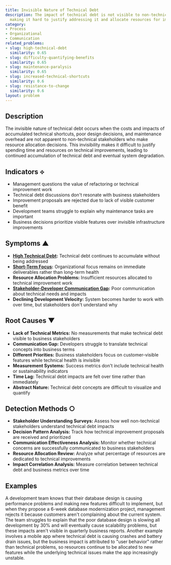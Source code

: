 ```yaml
---
title: Invisible Nature of Technical Debt
description: The impact of technical debt is not visible to non-technical stakeholders,
  making it hard to justify addressing it and allocate resources for improvement.
category:
- Process
- Organizational
- Communication
related_problems:
- slug: high-technical-debt
  similarity: 0.65
- slug: difficulty-quantifying-benefits
  similarity: 0.65
- slug: maintenance-paralysis
  similarity: 0.65
- slug: increased-technical-shortcuts
  similarity: 0.6
- slug: resistance-to-change
  similarity: 0.6
layout: problem
---
```


## Description

The invisible nature of technical debt occurs when the costs and impacts of accumulated technical shortcuts, poor design decisions, and maintenance overhead are not apparent to non-technical stakeholders who make resource allocation decisions. This invisibility makes it difficult to justify spending time and resources on technical improvements, leading to continued accumulation of technical debt and eventual system degradation.

## Indicators ⟡

- Management questions the value of refactoring or technical improvement work
- Technical debt discussions don't resonate with business stakeholders
- Improvement proposals are rejected due to lack of visible customer benefit
- Development teams struggle to explain why maintenance tasks are important
- Business decisions prioritize visible features over invisible infrastructure improvements

## Symptoms ▲

- **[High Technical Debt](high-technical-debt.md):** Technical debt continues to accumulate without being addressed
- **[Short-Term Focus](short-term-focus.md):** Organizational focus remains on immediate deliverables rather than long-term health
- **Resource Allocation Problems:** Insufficient resources allocated to technical improvement work
- **[Stakeholder-Developer Communication Gap](stakeholder-developer-communication-gap.md):** Poor communication about technical needs and impacts
- **Declining Development Velocity:** System becomes harder to work with over time, but stakeholders don't understand why

## Root Causes ▼

- **Lack of Technical Metrics:** No measurements that make technical debt visible to business stakeholders
- **Communication Gap:** Developers struggle to translate technical concepts into business terms
- **Different Priorities:** Business stakeholders focus on customer-visible features while technical health is invisible
- **Measurement Systems:** Success metrics don't include technical health or sustainability indicators
- **Time Lag:** Technical debt impacts are felt over time rather than immediately
- **Abstract Nature:** Technical debt concepts are difficult to visualize and quantify

## Detection Methods ○

- **Stakeholder Understanding Surveys:** Assess how well non-technical stakeholders understand technical debt impacts
- **Decision Pattern Analysis:** Track how technical improvement proposals are received and prioritized
- **Communication Effectiveness Analysis:** Monitor whether technical concerns are successfully communicated to business stakeholders
- **Resource Allocation Review:** Analyze what percentage of resources are dedicated to technical improvements
- **Impact Correlation Analysis:** Measure correlation between technical debt and business metrics over time

## Examples

A development team knows that their database design is causing performance problems and making new features difficult to implement, but when they propose a 6-week database modernization project, management rejects it because customers aren't complaining about the current system. The team struggles to explain that the poor database design is slowing all development by 30% and will eventually cause scalability problems, but these impacts aren't visible in quarterly business reports. Another example involves a mobile app where technical debt is causing crashes and battery drain issues, but the business impact is attributed to "user behavior" rather than technical problems, so resources continue to be allocated to new features while the underlying technical issues make the app increasingly unstable.